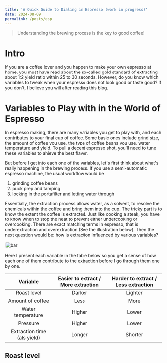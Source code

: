 ```yaml
---
title: 'A Quick Guide to Dialing in Espresso (work in progress)'
date: 2024-08-09
permalink: /posts/esp
---
```


> Understanding the brewing process is the key to good coffee!

# Intro

If you are a coffee lover and you happen to make your own espresso at home, you must have read about the so-called gold standard of extracting about 1:2 yield ratio within 25 to 30 seconds. However, do you know which variables to tweak when your espresso does not look good or taste good? If you don't, I believe you will after reading this blog.

# Variables to Play with in the World of Espresso

In espresso making, there are many variables you get to play with, and each contributes to your final cup of coffee. Some basic ones include grind size, the amount of coffee you use, the type of coffee beans you use, water temperature and yield. To pull a decent espresso shot, you'll need to tune these variables to ahieve the best flavor. 

But before I get into each one of the variables, let's first think about what's really happening in the brewing process. If you use a semi-automatic espresso machine, the usual workflow would be

1. grinding coffee beans
2. puck prep and tamping
3. locking in the portafilter and letting water through

Essentially, the extraction process allows water, as a solvent, to resolve the chemicals within the coffee and bring them into the cup. The tricky part is to know the extent the coffee is extracted. Just like cooking a steak, you have to know when to stop the heat to prevent either undercooking or overcooking. There are exact matching terms in espresso, that is underextraction and overextraction (See the illustration below). Then the next question would be: how is extraction influenced by various variables?

<figure>
    <img src='http://thomas-yin.github.io/images/bar.png' alt='bar' />
    <figcaption></figcaption>
</figure>

Here I present each variable in the table below so you get a sense of how each one of them contribute to the extraction before I go through them one by one.

| Variable    | Easier to extract / More extraction | Harder to extract / Less extraction |
| :--------: | :-------: | :-------: |
| Roast level  | Darker | Lighter |
| Amount of coffee  | Less | More |
| Water temperature | Higher | Lower |
| Pressure | Higher | Lower |
| Extraction time (als yield) | Longer | Shorter |

## Roast level




















<style>
figure {
    display: inline-block;
    /* border: 1px #cccccc solid; */
    padding: 2px;
    margin: auto; /* adjust as needed */
}
figure img {
    vertical-align: top;
}
figure figcaption {
    text-align: center;
}
</style>


